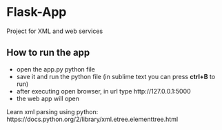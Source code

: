 # Flask-App
Project for XML and web services

<h2>How to run the app</h2>
<ul>
  <li>open the app.py python file</li>
  <li>save it and run the python file (in sublime text you can press <b>ctrl+B</b> to run)</li>
  <li>after executing open browser, in url type http://127.0.0.1:5000</li>
  <li>the web app will open</li>
</ul>
<p> 
Learn xml parsing using python: https://docs.python.org/2/library/xml.etree.elementtree.html
</p>
